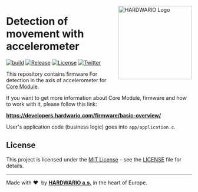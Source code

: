 <a href="https://www.hardwario.com/"><img src="https://www.hardwario.com/ci/assets/hw-logo.svg" width="200" alt="HARDWARIO Logo" align="right"></a>

# Detection of movement with accelerometer

[![build](https://github.com/hardwario/twr-radio-move-detector/actions/workflows/main.yml/badge.svg)](https://github.com/hardwario/twr-radio-move-detector/actions/workflows/main.yml)
[![Release](https://img.shields.io/github/release/bigclownprojects/bcf-radio-move-detector.svg)](https://github.com/bigclownprojects/bcf-radio-move-detector/releases)
[![License](https://img.shields.io/github/license/bigclownprojects/bcf-radio-move-detector.svg)](https://github.com/bigclownprojects/bcf-radio-move-detector/blob/master/LICENSE)
[![Twitter](https://img.shields.io/twitter/follow/hardwario_en.svg?style=social&label=Follow)](https://twitter.com/hardwario_en)

This repository contains firmware For detection in the axis of accelerometer for [Core Module](https://shop.bigclown.com/core-module).

If you want to get more information about Core Module, firmware and how to work with it, please follow this link:

**https://developers.hardwario.com/firmware/basic-overview/**

User's application code (business logic) goes into `app/application.c`.

## License

This project is licensed under the [MIT License](https://opensource.org/licenses/MIT/) - see the [LICENSE](LICENSE) file for details.

---

Made with &#x2764;&nbsp; by [**HARDWARIO a.s.**](https://www.hardwario.com/) in the heart of Europe.
